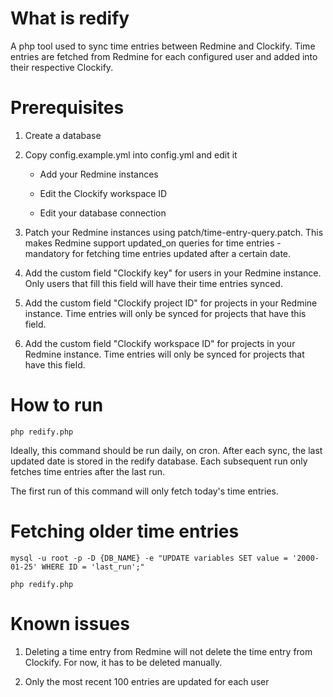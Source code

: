 # What is redify

A php tool used to sync time entries between Redmine and Clockify. Time entries are fetched from Redmine for each configured user and added into their respective Clockify.

# Prerequisites

1. Create a database

2. Copy config.example.yml into config.yml and edit it

    * Add your Redmine instances
    
    * Edit the Clockify workspace ID

    * Edit your database connection

3. Patch your Redmine instances using patch/time-entry-query.patch. This makes Redmine support updated_on queries for time entries - mandatory for fetching time entries updated after a certain date.

4. Add the custom field "Clockify key" for users in your Redmine instance. Only users that fill this field will have their time entries synced.

5. Add the custom field "Clockify project ID" for projects in your Redmine instance. Time entries will only be synced for projects that have this field.

6. Add the custom field "Clockify workspace ID" for projects in your Redmine instance. Time entries will only be synced for projects that have this field.


# How to run

`php redify.php`

Ideally, this command should be run daily, on cron. After each sync, the last updated date is stored in the redify database. Each subsequent run only fetches time entries after the last run.

The first run of this command will only fetch today's time entries.

# Fetching older time entries

`mysql -u root -p -D {DB_NAME} -e "UPDATE variables SET value = '2000-01-25' WHERE ID = 'last_run';"`

`php redify.php`

# Known issues

1. Deleting a time entry from Redmine will not delete the time entry from Clockify. For now, it has to be deleted manually.

2. Only the most recent 100 entries are updated for each user
